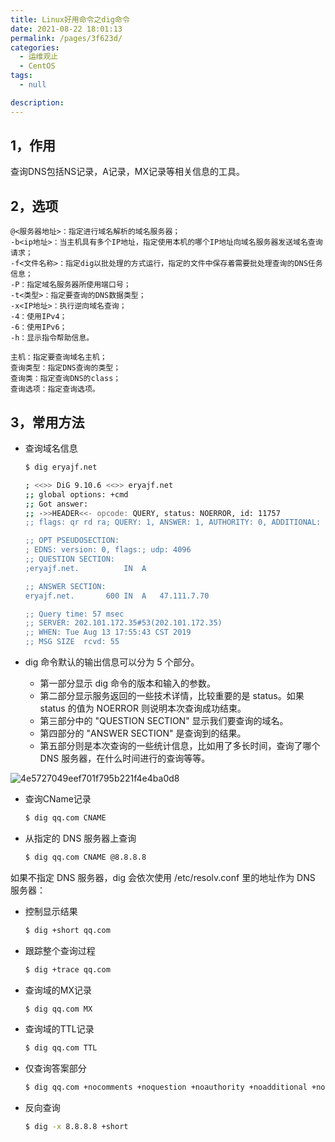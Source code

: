 ```yaml
---
title: Linux好用命令之dig命令
date: 2021-08-22 18:01:13
permalink: /pages/3f623d/
categories: 
  - 运维观止
  - CentOS
tags: 
  - null

description: 
---
```


## 1，作用

查询DNS包括NS记录，A记录，MX记录等相关信息的工具。

## 2，选项

```
@<服务器地址>：指定进行域名解析的域名服务器；
-b<ip地址>：当主机具有多个IP地址，指定使用本机的哪个IP地址向域名服务器发送域名查询请求；
-f<文件名称>：指定dig以批处理的方式运行，指定的文件中保存着需要批处理查询的DNS任务信息；
-P：指定域名服务器所使用端口号；
-t<类型>：指定要查询的DNS数据类型；
-x<IP地址>：执行逆向域名查询；
-4：使用IPv4；
-6：使用IPv6；
-h：显示指令帮助信息。
```

```
主机：指定要查询域名主机；
查询类型：指定DNS查询的类型；
查询类：指定查询DNS的class；
查询选项：指定查询选项。
```

## 3，常用方法

- 查询域名信息

  ```bash
  $ dig eryajf.net
  
  ; <<>> DiG 9.10.6 <<>> eryajf.net
  ;; global options: +cmd
  ;; Got answer:
  ;; ->>HEADER<<- opcode: QUERY, status: NOERROR, id: 11757
  ;; flags: qr rd ra; QUERY: 1, ANSWER: 1, AUTHORITY: 0, ADDITIONAL: 1
  
  ;; OPT PSEUDOSECTION:
  ; EDNS: version: 0, flags:; udp: 4096
  ;; QUESTION SECTION:
  ;eryajf.net.			IN	A
  
  ;; ANSWER SECTION:
  eryajf.net.		600	IN	A	47.111.7.70
  
  ;; Query time: 57 msec
  ;; SERVER: 202.101.172.35#53(202.101.172.35)
  ;; WHEN: Tue Aug 13 17:55:43 CST 2019
  ;; MSG SIZE  rcvd: 55
  ```

- dig 命令默认的输出信息可以分为 5 个部分。
  - 第一部分显示 dig 命令的版本和输入的参数。
  - 第二部分显示服务返回的一些技术详情，比较重要的是 status。如果 status 的值为 NOERROR 则说明本次查询成功结束。
  - 第三部分中的 "QUESTION SECTION" 显示我们要查询的域名。
  - 第四部分的 "ANSWER SECTION" 是查询到的结果。
  - 第五部分则是本次查询的一些统计信息，比如用了多长时间，查询了哪个 DNS 服务器，在什么时间进行的查询等等。

![4e5727049eef701f795b221f4e4ba0d8](http://t.eryajf.net/imgs/2021/09/5c0aed91d9c71392.jpg)

- 查询CName记录

  ```bash
  $ dig qq.com CNAME
  ```

- 从指定的 DNS 服务器上查询

  ```bash
  $ dig qq.com CNAME @8.8.8.8
  ```

如果不指定 DNS 服务器，dig 会依次使用 /etc/resolv.conf 里的地址作为 DNS 服务器：

- 控制显示结果

  ```bash
  $ dig +short qq.com
  ```

- 跟踪整个查询过程

  ```bash
  $ dig +trace qq.com
  ```

- 查询域的MX记录

  ```bash
  $ dig qq.com MX
  ```

- 查询域的TTL记录

  ```bash
  $ dig qq.com TTL
  ```

- 仅查询答案部分

  ```bash
  $ dig qq.com +nocomments +noquestion +noauthority +noadditional +nostats
  ```

- 反向查询

  ```bash
  $ dig -x 8.8.8.8 +short
  ```